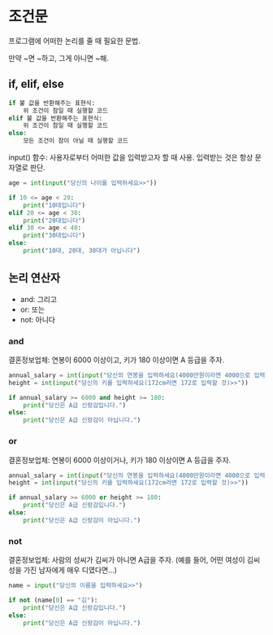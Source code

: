 # 조건문

프로그램에 어떠한 논리를 줄 때 필요한 문법.

만약 ~면 ~하고, 그게 아니면 ~해.

## if, elif, else

```python
if 불 값을 반환해주는 표현식:
    위 조건이 참일 때 실행할 코드
elif 불 값을 반환해주는 표현식:
    위 조건이 참일 때 실행할 코드
else:
    모든 조건이 참이 아닐 때 실행할 코드  
```

input() 함수: 사용자로부터 어떠한 값을 입력받고자 할 때 사용. 입력받는 것은 항상 문자열로 판단.

```python
age = int(input("당신의 나이를 입력하세요>>"))

if 10 <= age < 20:
    print("10대입니다")
elif 20 <= age < 30:
    print("20대입니다")
elif 30 <= age < 40:
    print("30대입니다")
else:
    print("10대, 20대, 30대가 아닙니다") 
```

## 논리 연산자

- and: 그리고
- or: 또는
- not: 아니다

### and

결혼정보업체: 연봉이 6000 이상이고, 키가 180 이상이면 A 등급을 주자.

```python
annual_salary = int(input("당신의 연봉을 입력하세요(4000만원이라면 4000으로 입력할 것)>>"))
height = int(input("당신의 키를 입력하세요(172cm라면 172로 입력할 것)>>"))

if annual_salary >= 6000 and height >= 180:
    print("당신은 A급 신랑감입니다.")
else:
    print("당신은 A급 신랑감이 아닙니다.")
```

### or

결혼정보업체: 연봉이 6000 이상이거나, 키가 180 이상이면 A 등급을 주자.

```python
annual_salary = int(input("당신의 연봉을 입력하세요(4000만원이라면 4000으로 입력할 것)>>"))
height = int(input("당신의 키를 입력하세요(172cm라면 172로 입력할 것)>>"))

if annual_salary >= 6000 or height >= 180:
    print("당신은 A급 신랑감입니다.")
else:
    print("당신은 A급 신랑감이 아닙니다.")
```

### not

결혼정보업체: 사람의 성씨가 김씨가 아니면 A급을 주자. (예를 들어, 어떤 여성이 김씨 성을 가진 남자에게 매우 디였다면...)

```python
name = input("당신의 이름을 입력하세요>>")

if not (name[0] == "김"):
    print("당신은 A급 신랑감입니다.")
else:
    print("당신은 A급 신랑감이 아닙니다.")
```
